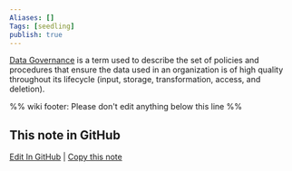```yaml
---
Aliases: []
Tags: [seedling]
publish: true
---
```


[Data Governance](https://en.wikipedia.org/wiki/Data_governance#Micro_level) is a term used to describe the set of policies and procedures that ensure the data used in an organization is of high quality throughout its lifecycle (input, storage, transformation, access, and deletion).

%% wiki footer: Please don't edit anything below this line %%

## This note in GitHub

<span class="git-footer">[Edit In GitHub](https://github.dev/data-engineering-community/data-engineering-wiki/blob/main/Concepts/Data%20Governance.md "git-hub-edit-note") | [Copy this note](https://raw.githubusercontent.com/data-engineering-community/data-engineering-wiki/main/Concepts/Data%20Governance.md "git-hub-copy-note") </span>
